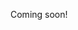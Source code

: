 <!--
https://news.ycombinator.com/item?id=19830698
https://news.ycombinator.com/item?id=19826668
-->

Coming soon!
